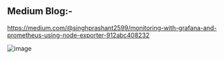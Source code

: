## Medium Blog:- 
https://medium.com/@singhprashant2599/monitoring-with-grafana-and-prometheus-using-node-exporter-912abc408232

![image](https://github.com/user-attachments/assets/e9384594-14ec-4207-9bda-f9d3f8105f5d)
